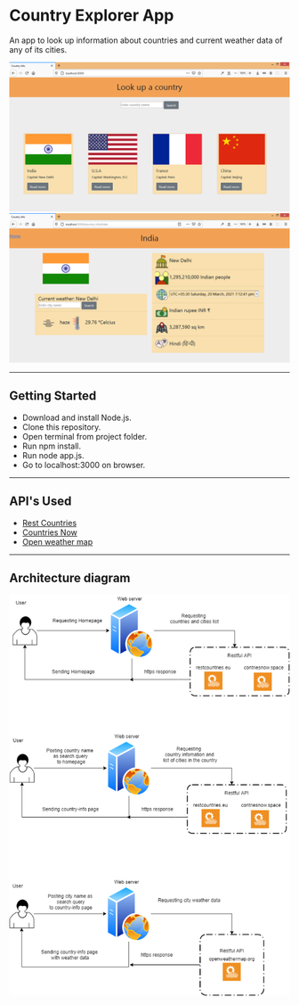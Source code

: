 # Country Explorer App

An app to look up information about countries and current weather data of any of its cities.

![homepage](./homepage.png "homepage")
![countrypage](./countrypage.png "country page")

---

## Getting Started

- Download and install Node.js.
- Clone this repository.
- Open terminal from project folder.
- Run npm install.
- Run node app.js.
- Go to localhost:3000 on browser.

---

## API's Used

- [Rest Countries](https://restcountries.eu/)
- [Countries Now](https://countriesnow.space/api/v0.1/countries)
- [Open weather map](https://api.openweathermap.org)

---

## Architecture diagram

![architecture-diagram](./architecture-diagram.png)
